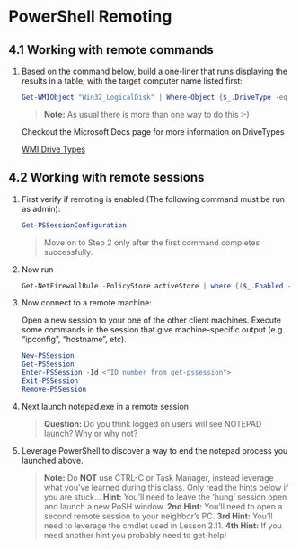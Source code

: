 # PowerShell Remoting

## 4.1 Working with remote commands

1. Based on the command below, build a one-liner that runs displaying the results in a table, with the target computer name listed first:

    ```PowerShell
    Get-WMIObject "Win32_LogicalDisk" | Where-Object {$_.DriveType -eq '3'}
    ```

    >**Note:** As usual there is more than one way to do this :-)

    Checkout the Microsoft Docs page for more information on DriveTypes

    [WMI Drive Types](https://docs.microsoft.com/en-us/windows/win32/cimwin32prov/win32-logicaldisk#properties)

## 4.2 Working with remote sessions

1. First verify if remoting is enabled (The following command must be run as admin):

    ```PowerShell
    Get-PSSessionConfiguration
    ```

    >Move on to Step 2 only after the first command completes successfully.

2. Now run

    ```PowerShell
    Get-NetFirewallRule -PolicyStore activeStore | where {($_.Enabled -eq 'True') -and ($_.name -like "WinRM*")}
    ```

3. Now connect to a remote machine:

    Open a new session to your one of the other client machines.  Execute some commands in the session that give machine-specific output (e.g. “ipconfig”, “hostname”, etc).

    ```PowerShell
    New-PSSession
    Get-PSSession
    Enter-PSSession -Id <"ID number from get-pssession">
    Exit-PSSession
    Remove-PSSession
    ```

4. Next launch notepad.exe in a remote session

    >**Question:** Do you think logged on users will see NOTEPAD launch?  Why or why not?

5. Leverage PowerShell to discover a way to end the notepad process you launched above.

    >**Note:** Do **NOT** use CTRL-C or Task Manager, instead leverage what you’ve learned during this class.  Only read the hints below if you are stuck…
    >**Hint:**  You’ll need to leave the ‘hung’ session open and launch a new PoSH window.
    >**2nd Hint:**  You’ll need to open a second remote session to your neighbor’s PC.
    >**3rd Hint:**  You’ll need to leverage the cmdlet used in Lesson 2.11.
    >**4th Hint:**  If you need another hint you probably need to get-help!
